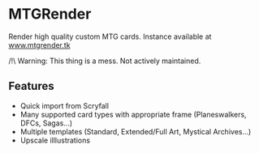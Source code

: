 # MTGRender

Render high quality custom MTG cards.
Instance available at www.mtgrender.tk

/!\ Warning: This thing is a mess. Not actively maintained.

## Features

 - Quick import from Scryfall
 - Many supported card types with appropriate frame (Planeswalkers, DFCs, Sagas...)
 - Multiple templates (Standard, Extended/Full Art, Mystical Archives...)
 - Upscale illlustrations


